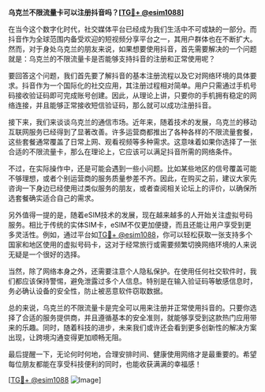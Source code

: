 **乌克兰不限流量卡可以注册抖音吗？[[TG💪+ @esim1088](https://t.me/s/esim1088)]**

在当今这个数字化时代，社交媒体平台已经成为我们生活中不可或缺的一部分。而抖音作为全球范围内备受欢迎的短视频分享平台之一，其用户群体也在不断扩大。然而，对于身处乌克兰的朋友来说，如果想要使用抖音，首先需要解决的一个问题就是：乌克兰的不限流量卡是否能够支持抖音的注册和正常使用呢？

要回答这个问题，我们首先要了解抖音的基本注册流程以及它对网络环境的具体要求。抖音作为一个国际化的社交应用，其注册过程相对简单。用户只需通过手机号码接收验证码即可完成账号创建。因此，从理论上讲，只要你的手机拥有稳定的网络连接，并且能够正常接收短信验证码，那么就可以成功注册抖音。

接下来，我们来谈谈乌克兰的通信市场。近年来，随着技术的发展，乌克兰的移动互联网服务已经得到了显著改善。许多运营商都推出了各种各样的不限流量套餐，这些套餐通常覆盖了日常上网、观看视频等多种需求。这意味着如果你选择了一张合适的不限流量卡，那么在理论上，它应该可以满足抖音所需的网络条件。

不过，在实际操作中，还是可能会遇到一些小问题。比如某些地区的信号覆盖可能不够理想，或者个别运营商的服务质量参差不齐。因此，在购买之前，建议大家先咨询一下身边已经使用过类似服务的朋友，或者查阅相关论坛上的评价，以确保所选套餐确实适合自己的需求。

另外值得一提的是，随着eSIM技术的发展，现在越来越多的人开始关注虚拟号码服务。相比于传统的实体SIM卡，eSIM不仅更加便捷，而且还能让用户享受到更多灵活性。例如，通过平台如[TG💪+ @esim1088](https://t.me/s/esim1088)，你可以轻松获取一张支持多个国家和地区使用的虚拟号码卡，这对于经常旅行或需要频繁切换网络环境的人来说无疑是一个很好的选择。

当然，除了网络本身之外，还需要注意个人隐私保护。在使用任何社交软件时，我们都应该保持警惕，避免泄露过多个人信息。特别是在输入验证码等敏感信息时，务必确认设备的安全性，防止被恶意软件窃取数据。

总的来说，乌克兰的不限流量卡是完全可以用来注册并正常使用抖音的。只要你选择了合适的服务提供商，并且遵循基本的安全准则，就能够享受到这款热门应用带来的乐趣。同时，随着科技的进步，未来我们或许还会看到更多创新性的解决方案出现，让跨境沟通变得更加顺畅无阻。

最后提醒一下，无论何时何地，合理安排时间、健康使用网络才是最重要的。希望每位朋友都能在享受科技便利的同时，也能收获满满的幸福感！

[[TG💪+ @esim1088](https://t.me/s/esim1088) ![Image](https://i.postimg.cc/4NQfJmqS/Snipaste-2025-05-13-00-14-12.png)]
